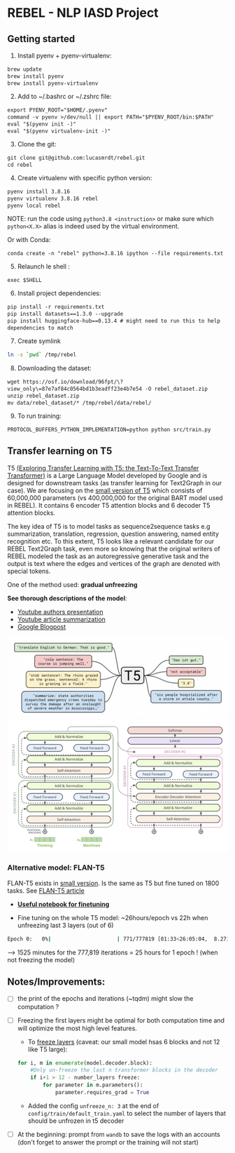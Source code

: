 # REBEL - NLP IASD Project

## Getting started

1. Install pyenv + pyenv-virtualenv:

```shell
brew update
brew install pyenv
brew install pyenv-virtualenv
```

2. Add to ~/.bashrc or ~/.zshrc file:

```shell
export PYENV_ROOT="$HOME/.pyenv"
command -v pyenv >/dev/null || export PATH="$PYENV_ROOT/bin:$PATH"
eval "$(pyenv init -)"
eval "$(pyenv virtualenv-init -)"
```

3. Clone the git:

```shell
git clone git@github.com:lucasmrdt/rebel.git
cd rebel
```

4. Create virtualenv with specific python version:

```shell
pyenv install 3.8.16
pyenv virtualenv 3.8.16 rebel
pyenv local rebel
```
NOTE: run the code using `python3.8 <instruction>` or make sure which `python<X.X>` alias is indeed used by the virtual environment.

Or with Conda:
```shell
conda create -n "rebel" python=3.8.16 ipython --file requirements.txt

```
5. Relaunch le shell :
```shell
exec $SHELL
```
6. Install project dependencies:
```shell
pip install -r requirements.txt
pip install datasets==1.3.0 --upgrade
pip install huggingface-hub==0.13.4 # might need to run this to help dependencies to match
```

7. Create symlink
```bash
ln -s `pwd` /tmp/rebel
```

8. Downloading the dataset:
```shell
wget https://osf.io/download/96fpt/\?view_only\=87e7af84c0564bd1b3eadff23e4b7e54 -O rebel_dataset.zip
unzip rebel_dataset.zip
mv data/rebel_dataset/* /tmp/rebel/data/rebel/

```

9. To run training:
```shell
PROTOCOL_BUFFERS_PYTHON_IMPLEMENTATION=python python src/train.py
```


## Transfer learning on T5

T5 [(Exploring Transfer Learning with T5: the Text-To-Text Transfer Transformer)](https://arxiv.org/abs/1910.10683) is a Large Language Model developed by Google and is designed for downstream tasks (as transfer learning for Text2Graph in our case). 
We are focusing on the [small version of T5](https://huggingface.co/t5-small) which consists of 60,000,000 parameters (vs 400,000,000 for the original BART model used in REBEL). It contains 6 encoder T5 attention blocks and 6 decoder T5 attention blocks.

The key idea of T5 is to model tasks as sequence2sequence tasks e.g summarization, translation, regression, question answering, named entity recognition etc. To this extent, T5 looks like a relevant candidate for our REBEL Text2Graph task, even more so knowing that the original writers of REBEL modeled the task as an autoregressive generative task and the output is text where the edges and vertices of the graph are denoted with special tokens.

One of the method used: **gradual unfreezing**

**See thorough descriptions of the model**:
- [Youtube authors presentation](https://www.youtube.com/watch?v=eKqWC577WlI&ab_channel=AllenInstituteforAI)
- [Youtube article summarization](https://www.youtube.com/watch?v=91iLu6OOrwk&ab_channel=TechViz-TheDataScienceGuy)
- [Google Blogpost](https://ai.googleblog.com/2020/02/exploring-transfer-learning-with-t5.html)

![t5description](images/t5description.png)
![t5architecture](images/t5architecture.png)

### Alternative model: FLAN-T5
FLAN-T5 exists in [small version](https://huggingface.co/google/flan-t5-small). Is the same as T5 but fine tuned on 1800  tasks. 
See [FLAN-T5 article](https://arxiv.org/pdf/2210.11416.pdf)


- [**Useful notebook for finetuning**](https://github.com/philschmid/deep-learning-pytorch-huggingface/blob/main/training/flan-t5-samsum-summarization.ipynb)

- Fine tuning on the whole T5 model: ~26hours/epoch vs 22h when unfreezing last 3 layers (out of 6)
```bash
Epoch 0:   0%|                     | 771/777819 [01:33<26:05:04,  8.27it/s, loss=11.3, v_num=qfci]
```

<!-- Epoch 0:   1%|▏                   | 5099/777819 [10:23<26:15:05,  8.18it/s, loss=3.42, v_num=qfci] -->
--> 1525 minutes for the 777,819 iterations = 25 hours for 1 epoch ! (when not freezing the model)

<!-- Epoch 0:   0%|▏                                         | 3821/777819 [06:26<21:46:13,  9.88it/s, loss=7.67, v_num=m6nq] -->

## Notes/Improvements:

- [ ] the print of the epochs and iterations (~tqdm) might slow the computation ?
- [ ] Freezing the first layers might be optimal for both computation time and will optimize the most high level features.
    - To [freeze layers](https://discuss.huggingface.co/t/do-you-train-all-layers-when-fine-tuning-t5/1034/3) (caveat: our small model hsas 6 blocks and not 12 like T5 large):
    ```python
    for i, m in enumerate(model.decoder.block):        
        #Only un-freeze the last n transformer blocks in the decoder
        if i+1 > 12 - number_layers freeze:
            for parameter in m.parameters():
                parameter.requires_grad = True 
    ```  
    - Added the config `unfreeze_n: 3` at the end of `config/train/default_train.yaml` to select the number of layers that should be unfrozen in t5 decoder
- [ ] At the beginning: prompt from `wandb` to save the logs with an accounts (don't forget to answer the prompt or the training will not start)

